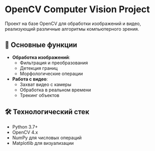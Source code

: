 # OpenCV Computer Vision Project

Проект на базе OpenCV для обработки изображений и видео, реализующий различные алгоритмы компьютерного зрения.

## 📌 Основные функции

- **Обработка изображений**:
  - Фильтрация и преобразования
  - Детекция границ
  - Морфологические операции
- **Работа с видео**:
  - Захват видео с камеры
  - Обработка в реальном времени
  - Трекинг объектов

## 🛠 Технологический стек

- Python 3.7+
- OpenCV 4.x
- NumPy для числовых операций
- Matplotlib для визуализации
